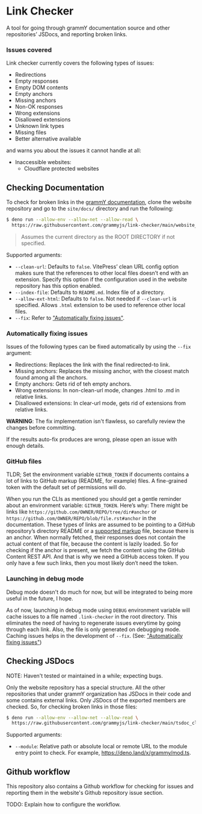 # Link Checker

A tool for going through grammY documentation source and other repositories’ JSDocs, and reporting broken links.

### Issues covered

Link checker currently covers the following types of issues:

- Redirections
- Empty responses
- Empty DOM contents
- Empty anchors
- Missing anchors
- Non-OK responses
- Wrong extensions
- Disallowed extensions
- Unknown link types
- Missing files
- Better alternative available

and warns you about the issues it cannot handle at all:

- Inaccessible websites:
    - Cloudflare protected websites

## Checking Documentation

To check for broken links in the [grammY documentation](https://github.com/grammyjs/website), clone the website repository and go
to the `site/docs/` directory and run the following:

```sh
$ deno run --allow-env --allow-net --allow-read \
  https://raw.githubusercontent.com/grammyjs/link-checker/main/website_cli.ts [ROOT DIRECTORY]
```

> Assumes the current directory as the ROOT DIRECTORY if not specified.

Supported arguments:

- `--clean-url`: Defaults to `false`. VitePress’ clean URL config option makes sure that the references to other local files
  doesn’t end with an extension. Specify this option if the configuration used in the website repository has this option enabled.
- `--index-file`: Defaults to `README.md`. Index file of a directory.
- `--allow-ext-html`: Defaults to `false`. Not needed if `--clean-url` is specified. Allows `.html` extension to be used to
  reference other local files.
- `--fix`: Refer to ["Automatically fixing issues"](#automatically-fixing-issues).

### Automatically fixing issues

Issues of the following types can be fixed automatically by using the `--fix` argument:

* Redirections: Replaces the link with the final redirected-to link.
* Missing anchors: Replaces the missing anchor, with the closest match found among all the anchors.
* Empty anchors: Gets rid of teh empty anchors.
* Wrong extensions: In non-clean-url mode, changes .html to .md in relative links.
* Disallowed extensions: In clear-url mode, gets rid of extensions from relative links.

**WARNING**: The fix implementation isn't flawless, so carefully review the changes before committing.

If the results auto-fix produces are wrong, please open an issue with enough details.

### GitHub files

TLDR; Set the environment variable `GITHUB_TOKEN` if documents contains a lot of links to GitHub markup (README, for example)
files. A fine-grained token with the default set of permissions will do.

When you run the CLIs as mentioned you should get a gentle reminder about an environment variable: `GITHUB_TOKEN`. Here’s why:
There might be links like `https://github.com/OWNER/REPO/tree/dir#anchor` or `https://github.com/OWNER/REPO/blob/file.rst#anchor`
in the documentation. These types of links are assumed to be pointing to a GitHub repository’s directory README or a
[supported markup](https://github.com/github/markup/blob/master/README.md#markups) file, because there is an anchor. When normally
fetched, their responses does not contain the actual content of that file, because the content is lazily loaded. So for checking
if the anchor is present, we fetch the content using the GitHub Content REST API. And that is why we need a GitHub access token.
If you only have a few such links, then you most likely don’t need the token.

### Launching in debug mode

Debug mode doesn't do much for now, but will be integrated to being more useful in the future, I hope.

As of now, launching in debug mode using `DEBUG` environment variable will cache issues to a file named `.link-checker` in the root directory.
This eliminates the need of having to regenerate issues everytime by going through each link. Also, the file is only generated on debugging mode.
Caching issues helps in the development of `--fix`. (See: ["Automatically fixing issues"](#automatically-fixing-issues))

## Checking JSDocs

NOTE: Haven't tested or maintained in a while; expecting bugs.

Only the website repository has a special structure. All the other repositories that under grammY organization has JSDocs in their
code and some contains external links. Only JSDocs of the exported members are checked. So, for checking broken links in those
files:

```sh
$ deno run --allow-env --allow-net --allow-read \
  https://raw.githubusercontent.com/grammyjs/link-checker/main/tsdoc_cli.ts --module <MODULE>
```

Supported arguments:

- `--module`: Relative path or absolute local or remote URL to the module entry point to check. For example,
  https://deno.land/x/grammy/mod.ts.

## Github workflow

This repository also contains a Github workflow for checking for issues and reporting them in the website's Github repository issue section.

TODO: Explain how to configure the workflow.

